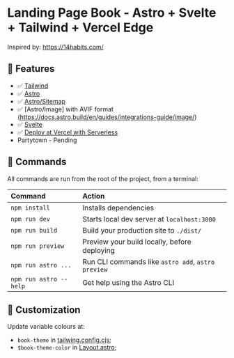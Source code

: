 # Landing Page Book - Astro + Svelte + Tailwind + Vercel Edge

Inspired by: https://14habits.com/

## 🎯 Features

- ✅ [Tailwind](https://tailwindcss.com/)
- ✅ [Astro](https://astro.build/)
- ✅ [Astro/Sitemap](https://docs.astro.build/en/guides/integrations-guide/sitemap/)
- ✅ [Astro/Image] with AVIF format (https://docs.astro.build/en/guides/integrations-guide/image/)
- ✅ [Svelte](https://svelte.dev/)
- ✅ [Deploy at Vercel with Serverless](https://docs.astro.build/en/guides/integrations-guide/vercel/)
- Partytown - Pending

## 🧞 Commands

All commands are run from the root of the project, from a terminal:

| Command                | Action                                             |
| :--------------------- | :------------------------------------------------- |
| `npm install`          | Installs dependencies                              |
| `npm run dev`          | Starts local dev server at `localhost:3000`        |
| `npm run build`        | Build your production site to `./dist/`            |
| `npm run preview`      | Preview your build locally, before deploying       |
| `npm run astro ...`    | Run CLI commands like `astro add`, `astro preview` |
| `npm run astro --help` | Get help using the Astro CLI                       |

## 🎨 Customization

Update variable colours at:

- `book-theme` in [tailwing.config.cjs](./tailwind.config.cjs);
- `$book-theme-color` in [Layout.astro](./src/layouts/Layout.astro);
